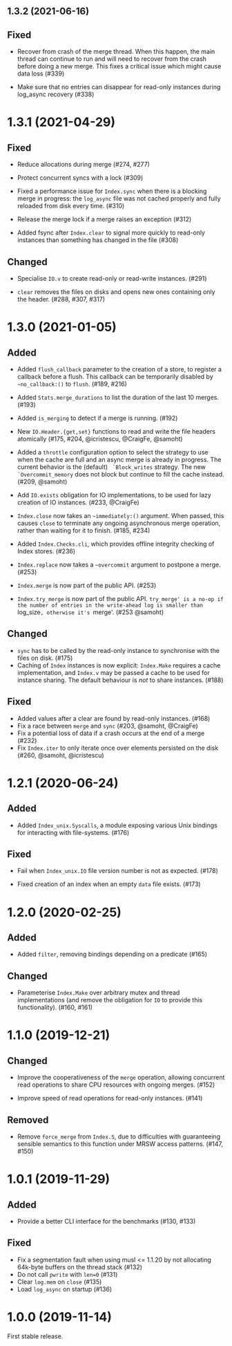 ## 1.3.2 (2021-06-16)

## Fixed

- Recover from crash of the merge thread. When this happen, the main thread can
  continue to run and will need to recover from the crash before doing a new
  merge. This fixes a critical issue which might cause data loss (#339)

- Make sure that no entries can disappear for read-only instances during
  log_async recovery (#338)

# 1.3.1 (2021-04-29)

## Fixed

- Reduce allocations during merge (#274, #277)

- Protect concurrent syncs with a lock (#309)

- Fixed a performance issue for `Index.sync` when there is a blocking merge in
  progress: the `log_async` file was not cached properly and fully reloaded
  from disk every time. (#310)

- Release the merge lock if a merge raises an exception (#312)

- Added fsync after `Index.clear` to signal more quickly to read-only instances
  than something has changed in the file (#308)

## Changed

- Specialise `IO.v` to create read-only or read-write instances. (#291)

- `clear` removes the files on disks and opens new ones containing only the
  header. (#288, #307, #317)

# 1.3.0 (2021-01-05)

## Added

- Added `flush_callback` parameter to the creation of a store, to register
  a callback before a flush. This callback can be temporarily disabled by
  `~no_callback:()` to `flush`. (#189, #216)

- Added `Stats.merge_durations` to list the duration of the last 10 merges.
  (#193)

- Added `is_merging` to detect if a merge is running. (#192)

- New `IO.Header.{get,set}` functions to read and write the file headers
  atomically (#175, #204, @icristescu, @CraigFe, @samoht)

- Added a `throttle` configuration option to select the strategy to use
  when the cache are full and an async merge is already in progress. The
  current behavior is the (default) `` `Block_writes`` strategy. The new
  `` `Overcommit_memory`` does not block but continue to fill the cache instead.
  (#209, @samoht)

- Add `IO.exists` obligation for IO implementations, to be used for lazy
  creation of IO instances. (#233, @CraigFe)

- `Index.close` now takes an `~immediately:()` argument. When passed, this
  causes `close` to terminate any ongoing asynchronous merge operation, rather
  than waiting for it to finish. (#185, #234)

- Added `Index.Checks.cli`, which provides offline integrity checking of Index
  stores. (#236)

- `Index.replace` now takes a `~overcommit` argument to postpone a merge. (#253)

- `Index.merge` is now part of the public API. (#253)

- `Index.try_merge` is now part of the public API. `try_merge' is a no-op if
  the number of entries in the write-ahead log is smaller than `log_size`,
  otherwise it's `merge'. (#253 @samoht)

## Changed

- `sync` has to be called by the read-only instance to synchronise with the
  files on disk. (#175)
- Caching of `Index` instances is now explicit: `Index.Make` requires a cache
  implementation, and `Index.v` may be passed a cache to be used for instance
  sharing. The default behaviour is _not_ to share instances. (#188)

## Fixed

- Added values after a clear are found by read-only instances. (#168)
- Fix a race between `merge` and `sync` (#203, @samoht, @CraigFe)
- Fix a potential loss of data if a crash occurs at the end of a merge (#232)
- Fix `Index.iter` to only iterate once over elements persisted on the disk
  (#260, @samoht, @icristescu)

# 1.2.1 (2020-06-24)

## Added

- Added `Index_unix.Syscalls`, a module exposing various Unix bindings for
  interacting with file-systems. (#176)

## Fixed

- Fail when `Index_unix.IO` file version number is not as expected. (#178)

- Fixed creation of an index when an empty `data` file exists. (#173)

# 1.2.0 (2020-02-25)

## Added

- Added `filter`, removing bindings depending on a predicate (#165)

## Changed

- Parameterise `Index.Make` over arbitrary mutex and thread implementations (and
  remove the obligation for `IO` to provide this functionality). (#160, #161)

# 1.1.0 (2019-12-21)

## Changed

- Improve the cooperativeness of the `merge` operation, allowing concurrent read
  operations to share CPU resources with ongoing merges. (#152)

- Improve speed of read operations for read-only instances. (#141)

## Removed

- Remove `force_merge` from `Index.S`, due to difficulties with guaranteeing
  sensible semantics to this function under MRSW access patterns. (#147, #150)

# 1.0.1 (2019-11-29)

## Added

- Provide a better CLI interface for the benchmarks (#130, #133)

## Fixed

- Fix a segmentation fault when using musl <= 1.1.20 by not allocating 64k-byte
  buffers on the thread stack (#132)
- Do not call `pwrite` with `len=0` (#131)
- Clear `log.mem` on `close` (#135)
- Load `log_async` on startup (#136)

# 1.0.0 (2019-11-14)

First stable release.
